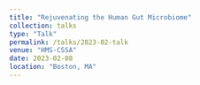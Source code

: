 ```yaml
---
title: "Rejuvenating the Human Gut Microbiome"
collection: talks
type: "Talk"
permalink: /talks/2023-02-talk
venue: "HMS-CSSA"
date: 2023-02-08
location: "Boston, MA"
---
```

